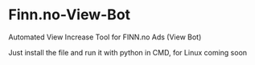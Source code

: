 # Finn.no-View-Bot
Automated View Increase Tool for FINN.no Ads  (View Bot)

Just install the file and run it with python in CMD, for Linux coming soon
